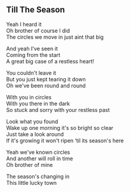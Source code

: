## Till The Season

Yeah I heard it  
Oh brother of course I did  
The circles we move in just aint that big  

And yeah I've seen it  
Coming from the start  
A great big case of a restless heart!  

You couldn't leave it  
But you just kept tearing it down  
Oh we've been round and round  

With you in circles  
With you there in the dark  
So stuck and sorry with your restless past  

Look what you found  
Wake up one morning it's so bright so clear  
Just take a look around  
If it's growing it won't ripen ‘til its season's here  

Yeah we've known circles  
And another will roll in time  
Oh brother of mine  

The season's changing in  
This little lucky town  
